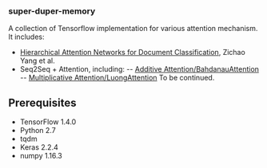 ### super-duper-memory

A collection of Tensorflow implementation for various attention mechanism.
It includes:
 - [Hierarchical Attention Networks for Document Classification](http://www.aclweb.org/anthology/N16-1174), Zichao Yang et al.
 - Seq2Seq + Attention, including:
 -- [Additive Attention/BahdanauAttention](https://arxiv.org/abs/1409.0473)
 -- [Multiplicative Attention/LuongAttention](https://arxiv.org/abs/1508.04025)
To be continued.

## Prerequisites
 - TensorFlow 1.4.0
 - Python 2.7
 - tqdm
 - Keras 2.2.4
 - numpy 1.16.3


